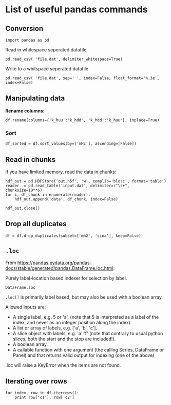 # List of useful pandas commands

## Conversion

~~~~
import pandas as pd
~~~~

Read in whitespace seperated datafile

~~~~
pd.read_csv( 'file.dat', delimiter_whitespace=True)
~~~~


Write to a whitspace seperated datafile

~~~~
pd.read_csv( 'file.dat', sep=' ', index=False, float_format='%.3e', index=False)
~~~~

## Manipulating data

**Rename columns:**

~~~~
df.rename(columns={'k_huu':'k_hdd', 'k_hdd':'k_huu'}, inplace=True)
~~~~

### Sort

~~~~
df_sorted = df.sort_values(by=['mHc'], ascending=[False])
~~~~

## Read in chunks

If you have limited memory, read the data in chunks:

~~~~
hdf_out = pd.HDFStore('out.h5f', 'w', complib='blosc', format='table')
reader  = pd.read_table('input.dat', delimiter=r"\s+", chunksize=10**6)
for i, df_chunk in enumerate(reader):
    hdf_out.append('data', df_chunk, index=False)

hdf_out.close()
~~~~


## Drop all duplicates

~~~~
df = df.drop_duplicates(subset=['mh2', 'sina'], keep=False)
~~~~

## `.loc`

From https://pandas.pydata.org/pandas-docs/stable/generated/pandas.DataFrame.loc.html:

Purely label-location based indexer for selection by label.

`DataFrame.loc`

`.loc[]` is primarily label based, but may also be used with a boolean array.

Allowed inputs are:

- A single label, e.g. 5 or 'a', (note that 5 is interpreted as a label of the index, and never as an integer position along the index).
- A list or array of labels, e.g. ['a', 'b', 'c'].
- A slice object with labels, e.g. 'a':'f' (note that contrary to usual python slices, both the start and the stop are included!).
- A boolean array.
- A callable function with one argument (the calling Series, DataFrame or Panel) and that returns valid output for indexing (one of the above)

.loc will raise a KeyError when the items are not found.


## Iterating over rows

~~~~
for index, row in df.iterrows():
    print row['c1'], row['c2']
~~~~
